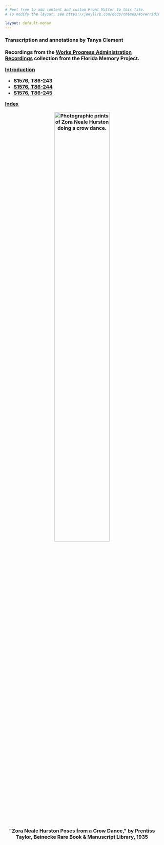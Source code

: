```yaml
---
# Feel free to add content and custom Front Matter to this file.
# To modify the layout, see https://jekyllrb.com/docs/themes/#overriding-theme-defaults

layout: default-nonav
---
```

  <style> 
    .border { 
      border:0 none; 
      /* You can also use:  
      border-left:0; 
      border-right:0; 
      border-top:0; 
      border-bottom:0; 
      */ 
    } 
    </style>
<h3>
<div class="border> <table cellpadding="0" cellspacing="0">
  <tr border="0">
   <td valign="top" width="50%">
<p><b>Transcription and annotations</b> by Tanya Clement
<br/><br/><b>Recordings</b> from the <a href="https://www.floridamemory.com/discover/audio/wpa.php">Works Progress Administration Recordings</a> collection from the Florida Memory Project.</p>
 <p>
   <a href="https://tanyaclement.github.io/znh_jacksonville_1939/introduction">Introduction</a>
<ul>
<li><a href="https://tanyaclement.github.io/znh_jacksonville_1939/s1576-t86-243">S1576, T86-243</a></li>
<li><a href="https://tanyaclement.github.io/znh_jacksonville_1939/s1576-t86-244">S1576, T86-244</a></li>
<li><a href="https://tanyaclement.github.io/znh_jacksonville_1939/s1576-t86-245">S1576, T86-245</a></li>
</ul>
  <a href="https://tanyaclement.github.io/znh_jacksonville_1939/term_index">Index</a>
 </p>
  </td>
  <td width="50%"><p align="center"><img width="60%" height="60%" alt="Photographic prints of Zora Neale Hurston doing a crow dance." src="https://github.com/tanyaclement/znh_jacksonville_1939-1/assets/1213771/e5b95e0e-40ef-42fe-8946-feb54168adb0"/><br/>
  "Zora Neale Hurston Poses from a Crow Dance," by Prentiss Taylor, Beinecke Rare Book & Manuscript Library, 1935
  </p></td>
 </tr>
 </table>
</div>
</h3>

